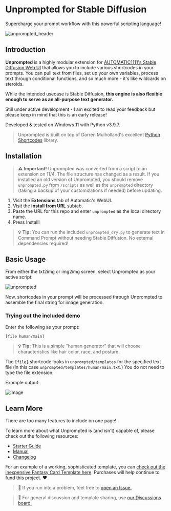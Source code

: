 # Unprompted for Stable Diffusion
Supercharge your prompt workflow with this powerful scripting language!

![unprompted_header](https://user-images.githubusercontent.com/95403634/199041569-7c6c5748-e7dc-4068-943f-c2d92745dbb5.png)

## Introduction

**Unprompted** is a highly modular extension for [AUTOMATIC1111's Stable Diffusion Web UI](https://github.com/AUTOMATIC1111/stable-diffusion-webui) that allows you to include various shortcodes in your prompts. You can pull text from files, set up your own variables, process text through conditional functions, and so much more - it's like wildcards on steroids.

While the intended usecase is Stable Diffusion, **this engine is also flexible enough to serve as an all-purpose text generator.**

Still under active development - I am excited to read your feedback but please keep in mind that this is an early release!

Developed & tested on Windows 11 with Python v3.9.7.

> Unprompted is built on top of Darren Mulholland's excellent [Python Shortcodes](https://www.dmulholl.com/dev/shortcodes.html) library.

## Installation

> **⚠️ Important!** Unprompted was converted from a script to an extension on 11/4. The file structure has changed as a result. If you installed an old version of Unprompted, you should remove `unprompted.py` from `/scripts` as well as the `unprompted` directory (taking a backup of your customizations if needed) before updating.

1. Visit the **Extensions** tab of Automatic's WebUI.
2. Visit the **Install from URL** subtab.
3. Paste the URL for this repo and enter `unprompted` as the local directory name.
4. Press Install!

> **💡 Tip:** You can run the included `unprompted_dry.py` to generate text in Command Prompt without needing Stable Diffusion. No external dependencies required!

## Basic Usage

From either the txt2img or img2img screen, select Unprompted as your active script:

![unprompted](https://user-images.githubusercontent.com/95403634/198924886-da1bd887-5e9f-4c29-a321-0bb1b590a327.png)

Now, shortcodes in your prompt will be processed through Unprompted to assemble the final string for image generation.

### Trying out the included demo

Enter the following as your prompt:

`[file human/main]`

> **💡 Tip:** This is a simple "human generator" that will choose characteristics like hair color, race, and posture.

The `[file]` shortcode looks in `unprompted/templates` for the specified text file (in this case `unprompted/templates/human/main.txt`.) You do not need to type the file extension.

Example output:

![image](https://user-images.githubusercontent.com/95403634/198927183-d98cdbb9-dab5-4623-9e1f-b77a0292714e.png)

## Learn More

There are too many features to include on one page!

To learn more about what Unprompted is (and isn't) capable of, please check out the following resources:

- [Starter Guide](./docs/GUIDE.md)
- [Manual](./docs/MANUAL.md)
- [Changelog](./docs/CHANGELOG.md)

For an example of a working, sophisticated template, you can [check out the inexpensive Fantasy Card Template here](https://payhip.com/b/hdgNR). Purchases will help continue to fund this project. ❤

> 🔧 If you run into a problem, feel free to [open an Issue.](https://github.com/ThereforeGames/unprompted/issues)

> 💬 For general discussion and template sharing, use [our Discussions board.](https://github.com/ThereforeGames/unprompted/discussions)